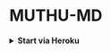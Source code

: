 # MUTHU-MD
<!-- Start via Heroku -->
<b><details><summary>Start via Heroku</summary></b>

* Scan QR In Your Whatsapp From [Here](https://replit.com/@whatsappbot10/MUTHU-MD-1)
* Fork This Repo By Clicking [Here](https://github.com/whatsappbotthwf/MUTHU-MD/fork)
* then Deploy The Bot From [Here](https://heroku.com/deploy)
* Wait 5-10 Min To Deploy
